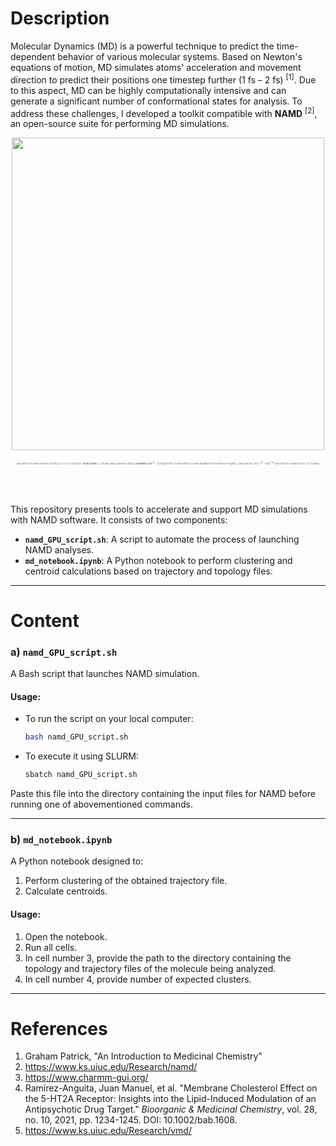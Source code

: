 # **Description**

Molecular Dynamics (MD) is a powerful technique to predict the time-dependent behavior of various molecular systems. Based on Newton's equations of motion, MD simulates atoms' acceleration and movement direction to predict their positions one timestep further (1 fs – 2 fs) <sup>[1]</sup>. Due to this aspect, MD can be highly computationally intensive and can generate a significant number of conformational states for analysis. 
To address these challenges, I developed a toolkit compatible with **NAMD** <sup>[2]</sup>, an open-source suite for performing MD simulations. 

<p align="center">
  <img src="pimavanserin_5ht2a.gif" width="500"><br><br>
  <span style="font-size: 4px; color: #777;">Simulation of Pimavanserin binding to 5-HT2A receptor (<strong>PDB:8ZMG</strong>). Complex was prepared using <strong>CHARMM-GUI</strong> <sup>[3]</sup>. Configuration of simulation box was adapted from Ramírez-Anguita, Juan Manuel, et al. <sup>[4]</sup>. VMD <sup>[5]</sup> was used to visualize the L-R complex</span>
</p>

<br><br>

This repository presents tools to accelerate and support MD simulations with NAMD software. It consists of two components:
- **`namd_GPU_script.sh`**: A script to automate the process of launching NAMD analyses.
- **`md_notebook.ipynb`**: A Python notebook to perform clustering and centroid calculations based on trajectory and topology files.

---

# **Content**

### **a) `namd_GPU_script.sh`**
A Bash script that launches NAMD simulation. 

#### Usage:
- To run the script on your local computer:
   ```bash
   bash namd_GPU_script.sh
   ```
- To execute it using SLURM:
   ```bash
   sbatch namd_GPU_script.sh
   ```

Paste this file into the directory containing the input files for NAMD before running one of abovementioned commands.

---

### **b) `md_notebook.ipynb`**
A Python notebook designed to:
1. Perform clustering of the obtained trajectory file.
2. Calculate centroids.

#### Usage:
1. Open the notebook.
2. Run all cells.
3. In cell number 3, provide the path to the directory containing the topology and trajectory files of the molecule being analyzed.
4. In cell number 4, provide number of expected clusters.
---

# **References**
1. Graham Patrick, "An Introduction to Medicinal Chemistry"
2. https://www.ks.uiuc.edu/Research/namd/
3. https://www.charmm-gui.org/
4. Ramírez-Anguita, Juan Manuel, et al. "Membrane Cholesterol Effect on the 5-HT2A Receptor: Insights into the Lipid-Induced Modulation of an Antipsychotic Drug Target." *Bioorganic & Medicinal Chemistry*, vol. 28, no. 10, 2021, pp. 1234-1245. DOI: 10.1002/bab.1608.
5. https://www.ks.uiuc.edu/Research/vmd/


